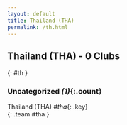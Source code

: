 ```yaml
---
layout: default
title: Thailand (THA)
permalink: /th.html
---
```



## Thailand (THA) - 0 Clubs
{: #th }









### Uncategorized _(1)_{:.count}


Thailand  (THA)  _#tha_{: .key} <br>
{: .team #tha }


 
